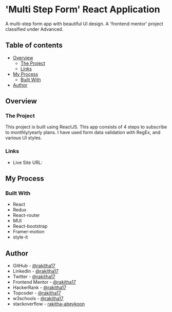 # 'Multi Step Form' React Application

A multi-step form app with beautiful UI design. A 'frontend mentor' project classified under Advanced.

## Table of contents

- [Overview](#overview)
  - [The Project](#the-project)
  - [Links](#links)
- [My Process](#my-process)
  - [Built With](#built-with)
- [Author](#author)

## Overview

### The Project

This project is built using ReactJS. This app consists of 4 steps to subscribe to monthly/yearly plans. I have used form data validation with RegEx, and various UI styles.

### Links

- Live Site URL: 

## My Process

### Built With

- React
- Redux
- React-router
- MUI
- React-bootstrap
- Framer-motion
- style-it

## Author

+ GitHub - [@rakitha17](https://github.com/rakitha17)
+ LinkedIn - [@rakitha17](https://www.linkedin.com/in/rakitha17/)
+ Twitter - [@rakitha17](https://twitter.com/rakitha17)
+ Frontend Mentor - [@rakitha17](https://www.frontendmentor.io/profile/rakitha17)
+ HackerRank - [@rakitha17](https://www.hackerrank.com/rakitha17)
+ Topcoder - [@rakitha17](https://profiles.topcoder.com/rakitha17)
+ w3schools - [@rakitha17](https://www.w3profile.com/rakitha17)
+ stackoverflow - [rakitha-abeykoon](https://stackoverflow.com/users/21536253/rakitha-abeykoon?tab=profile)
